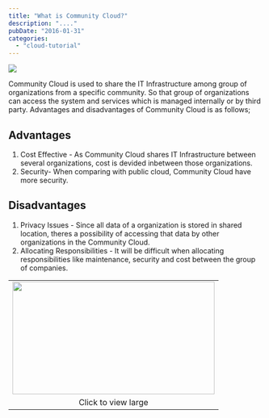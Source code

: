 ```yaml
---
title: "What is Community Cloud?"
description: "...."
pubDate: "2016-01-31"
categories: 
  - "cloud-tutorial"
---
```


[![](/images/Community+Cloud.jpg)](http://3.bp.blogspot.com/-boDRLjYa8PE/Vq45R89gymI/AAAAAAAACr4/Udgt4MzMN0A/s1600/Community+Cloud.jpg)

  
Community Cloud is used to share the IT Infrastructure among group of organizations from a specific community. So that group of organizations can access the system and services which is managed internally or by third party. Advantages and disadvantages of Community Cloud is as follows;  
  

## Advantages

  

1. Cost Effective - As Community Cloud shares IT Infrastructure between several organizations, cost is devided inbetween those organizations.
2. Security- When comparing with public cloud, Community Cloud have more security.

  

## Disadvantages

  

1. Privacy Issues - Since all data of a organization is stored in shared location, theres a possibility of accessing that data by other organizations in the Community Cloud.
2. Allocating Responsibilities - It will be difficult when allocating responsibilities like maintenance, security and cost between the group of companies.

<table align="center" cellpadding="0" cellspacing="0" style="margin-left: auto; margin-right: auto; text-align: center;"><tbody><tr><td style="text-align: center;"><a href="http://2.bp.blogspot.com/-DsHfkXpBiHE/VrI8r8iqFUI/AAAAAAAACtc/I4nnDR3OW_8/s1600/community-cloud-model.png" style="margin-left: auto; margin-right: auto;"><img border="0" height="223" src="images/community-cloud-model.png" width="400"></a></td></tr><tr><td style="text-align: center;">Click to view large</td></tr></tbody></table>
